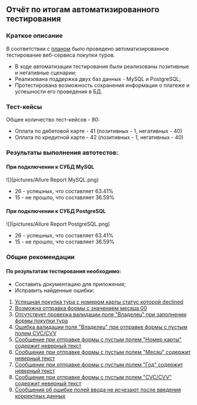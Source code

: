 ## Отчёт по итогам автоматизированного тестирования

### Краткое описание

В соответствии с [планом](https://github.com/Ilya8721/AutomationQA_Diploma/blob/main/Documentation/Plan.md) было проведено автоматизированное тестирование веб-сервиса покупки туров.

- В ходе автоматизации тестирования были реализованы позитивные и негативные сценарии;
- Реализована поддержка двух баз данных - MySQL и PostgreSQL;
- Протестирована возможность сохранения информации о платеже и успешности его проведения в БД.

### Тест-кейсы

Общее количество тест-кейсов - 80:

- Оплата по дебетовой карте - 41 (позитивных - 1, негативных - 40)
- Оплата по кредитной карте - 42 (позитивных - 1, негативных - 40)

### Результаты выполнения автотестов:

#### При подключении к СУБД MySQL

![](pictures/Allure Report MySQL.png)

* 26 - успешных, что составляет 63.41%
* 15 - не прошло, что составляет 36.59%

#### При подключении к СУБД PostgreSQL

![](pictures/Allure Report PostgreSQL.png)

* 26 - успешных, что составляет 63.41%
* 15 - не прошло, что составляет 36.59%

### Общие рекомендации

#### По результатам тестирования необходимо:

- Составить документацию для приложения;
- Исправить найденные ошибки:

1) [Успешная покупка тура с номером карты статус которой declined](https://github.com/Ilya8721/AutomationQA_Diploma/issues/1)
2) [Возможна отправка формы с значением месяца 00](https://github.com/Ilya8721/AutomationQA_Diploma/issues/2)
3) [Отсутствует проверка валидации поля "Владелец" при заполнении формы покупки тура](https://github.com/Ilya8721/AutomationQA_Diploma/issues/3)
4) [Ошибка валидации поля "Владелец" при отправке формы с пустым полем CVC/CVV](https://github.com/Ilya8721/AutomationQA_Diploma/issues/4)
5) [Сообщение при отправке формы с пустым полем "Номер карты" содержит неверный текст](https://github.com/Ilya8721/AutomationQA_Diploma/issues/5)
6) [Сообщение при отправке формы с пустым полем "Месяц" содержит неверный текст](https://github.com/Ilya8721/AutomationQA_Diploma/issues/6)
7) [Сообщение при отправке формы с пустым полем "Год" содержит неверный текст](https://github.com/Ilya8721/AutomationQA_Diploma/issues/7)
8) [Сообщение при отправке формы с пустым полем "CVC/CVV" содержит неверный текст](https://github.com/Ilya8721/AutomationQA_Diploma/issues/8)
9) [Сообщения об ошибке полей ввода не исчезают после введения корректных данных](https://github.com/Ilya8721/AutomationQA_Diploma/issues/9)
